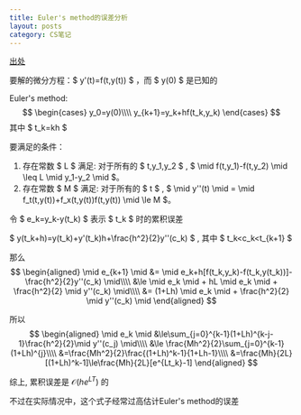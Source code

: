 ```yaml
---
title: Euler's method的误差分析
layout: posts
category: CS笔记
---
```


[出处](https://math.stackexchange.com/questions/3109359/global-error-in-eulers-method)

要解的微分方程：$ y'(t)=f(t,y(t)) $ ，而 $ y(0) $ 是已知的

Euler's method:
$$
\begin{cases}
y_0=y(0)\\\\
y_{k+1}=y_k+hf(t_k,y_k)
\end{cases}
$$
其中 $ t_k=kh $

要满足的条件：
1. 存在常数 $ L $ 满足: 对于所有的 $ t,y_1,y_2 $ , $ \mid f(t,y_1)-f(t,y_2) \mid \leq L \mid y_1-y_2 \mid $。
1. 存在常数 $ M $ 满足: 对于所有的 $ t $ , $ \mid y''(t) \mid = \mid f_t(t,y(t))+f_x(t,y(t))f(t,y(t)) \mid \le M $。

令 $ e_k=y_k-y(t_k) $ 表示 $ t_k $ 时的累积误差

$ y(t_k+h)=y(t_k)+y'(t_k)h+\frac{h^2}{2}y''(c_k) $ , 其中 $ t_k<c_k<t_{k+1} $

那么
$$
\begin{aligned}
\mid e_{k+1} \mid &= \mid e_k+h[f(t_k,y_k)-f(t_k,y(t_k))]-\frac{h^2}{2}y''(c_k) \mid\\\\
&\le \mid e_k \mid + hL \mid e_k \mid + \frac{h^2}{2} \mid y''(c_k) \mid\\\\
&= (1+Lh) \mid e_k \mid + \frac{h^2}{2} \mid y''(c_k) \mid
\end{aligned}
$$

所以
$$
\begin{aligned}
\mid e_k \mid &\le\sum_{j=0}^{k-1}(1+Lh)^{k-j-1}\frac{h^2}{2}\mid y''(c_j) \mid\\\\
&\le \frac{Mh^2}{2}\sum_{j=0}^{k-1}(1+Lh)^{j}\\\\
&=\frac{Mh^2}{2}\frac{(1+Lh)^k-1}{1+Lh-1}\\\\
&=\frac{Mh}{2L}[(1+Lh)^k-1]\le\frac{Mh}{2L}[e^{Lt_k}-1]
\end{aligned}
$$

综上, 累积误差是 $\mathcal{O}(he^{LT})$ 的

不过在实际情况中，这个式子经常过高估计Euler's method的误差
